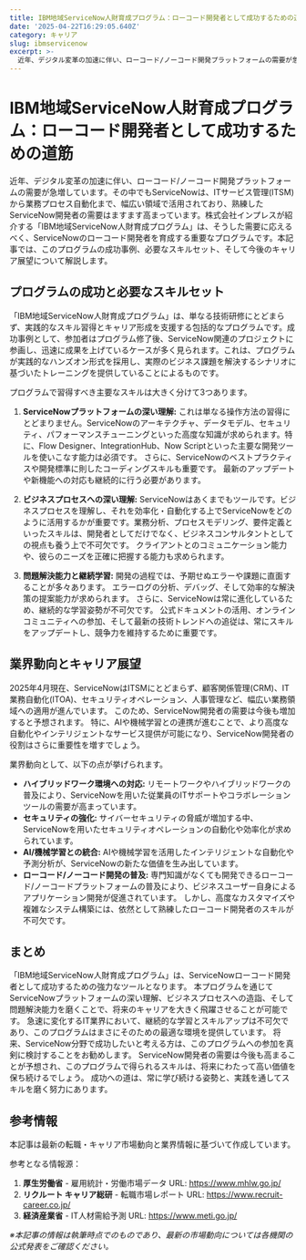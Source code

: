 ```yaml
---
title: IBM地域ServiceNow人財育成プログラム：ローコード開発者として成功するための道筋
date: '2025-04-22T16:29:05.640Z'
category: キャリア
slug: ibmservicenow
excerpt: >-
  近年、デジタル変革の加速に伴い、ローコード/ノーコード開発プラットフォームの需要が急増しています。その中でもServiceNowは、ITサービス管理(ITSM)から業務プロセス自動化まで、幅広い領域で活用されており、熟練したServiceNow開発者の需要はますます高まっています。株式会社インプレス...
---
```


# IBM地域ServiceNow人財育成プログラム：ローコード開発者として成功するための道筋

近年、デジタル変革の加速に伴い、ローコード/ノーコード開発プラットフォームの需要が急増しています。その中でもServiceNowは、ITサービス管理(ITSM)から業務プロセス自動化まで、幅広い領域で活用されており、熟練したServiceNow開発者の需要はますます高まっています。株式会社インプレスが紹介する「IBM地域ServiceNow人財育成プログラム」は、そうした需要に応えるべく、ServiceNowのローコード開発者を育成する重要なプログラムです。本記事では、このプログラムの成功事例、必要なスキルセット、そして今後のキャリア展望について解説します。


## プログラムの成功と必要なスキルセット

「IBM地域ServiceNow人財育成プログラム」は、単なる技術研修にとどまらず、実践的なスキル習得とキャリア形成を支援する包括的なプログラムです。成功事例として、参加者はプログラム修了後、ServiceNow関連のプロジェクトに参画し、迅速に成果を上げているケースが多く見られます。これは、プログラムが実践的なハンズオン形式を採用し、実際のビジネス課題を解決するシナリオに基づいたトレーニングを提供していることによるものです。

プログラムで習得すべき主要なスキルは大きく分けて3つあります。

1. **ServiceNowプラットフォームの深い理解:**  これは単なる操作方法の習得にとどまりません。ServiceNowのアーキテクチャ、データモデル、セキュリティ、パフォーマンスチューニングといった高度な知識が求められます。特に、Flow Designer、IntegrationHub、Now Scriptといった主要な開発ツールを使いこなす能力は必須です。  さらに、ServiceNowのベストプラクティスや開発標準に則したコーディングスキルも重要です。  最新のアップデートや新機能への対応も継続的に行う必要があります。

2. **ビジネスプロセスへの深い理解:** ServiceNowはあくまでもツールです。ビジネスプロセスを理解し、それを効率化・自動化する上でServiceNowをどのように活用するかが重要です。業務分析、プロセスモデリング、要件定義といったスキルは、開発者としてだけでなく、ビジネスコンサルタントとしての視点も養う上で不可欠です。  クライアントとのコミュニケーション能力や、彼らのニーズを正確に把握する能力も求められます。

3. **問題解決能力と継続学習:**  開発の過程では、予期せぬエラーや課題に直面することが多々あります。  エラーログの分析、デバッグ、そして効率的な解決策の提案能力が求められます。  さらに、ServiceNowは常に進化しているため、継続的な学習姿勢が不可欠です。  公式ドキュメントの活用、オンラインコミュニティへの参加、そして最新の技術トレンドへの追従は、常にスキルをアップデートし、競争力を維持するために重要です。


## 業界動向とキャリア展望

2025年4月現在、ServiceNowはITSMにとどまらず、顧客関係管理(CRM)、IT業務自動化(ITOA)、セキュリティオペレーション、人事管理など、幅広い業務領域への適用が進んでいます。  このため、ServiceNow開発者の需要は今後も増加すると予想されます。  特に、AIや機械学習との連携が進むことで、より高度な自動化やインテリジェントなサービス提供が可能になり、ServiceNow開発者の役割はさらに重要性を増すでしょう。

業界動向として、以下の点が挙げられます。

* **ハイブリッドワーク環境への対応:**  リモートワークやハイブリッドワークの普及により、ServiceNowを用いた従業員のITサポートやコラボレーションツールの需要が高まっています。
* **セキュリティの強化:**  サイバーセキュリティの脅威が増加する中、ServiceNowを用いたセキュリティオペレーションの自動化や効率化が求められています。
* **AI/機械学習との統合:**  AIや機械学習を活用したインテリジェントな自動化や予測分析が、ServiceNowの新たな価値を生み出しています。
* **ローコード/ノーコード開発の普及:**  専門知識がなくても開発できるローコード/ノーコードプラットフォームの普及により、ビジネスユーザー自身によるアプリケーション開発が促進されています。  しかし、高度なカスタマイズや複雑なシステム構築には、依然として熟練したローコード開発者のスキルが不可欠です。


## まとめ

「IBM地域ServiceNow人財育成プログラム」は、ServiceNowローコード開発者として成功するための強力なツールとなります。  本プログラムを通じてServiceNowプラットフォームの深い理解、ビジネスプロセスへの造詣、そして問題解決能力を磨くことで、将来のキャリアを大きく飛躍させることが可能です。  急速に変化するIT業界において、継続的な学習とスキルアップは不可欠であり、このプログラムはまさにそのための最適な環境を提供しています。  将来、ServiceNow分野で成功したいと考える方は、このプログラムへの参加を真剣に検討することをお勧めします。  ServiceNow開発者の需要は今後も高まることが予想され、このプログラムで得られるスキルは、将来にわたって高い価値を保ち続けるでしょう。  成功への道は、常に学び続ける姿勢と、実践を通してスキルを磨く努力にあります。


## 参考情報

本記事は最新の転職・キャリア市場動向と業界情報に基づいて作成しています。

参考となる情報源：
1. **厚生労働省** - 雇用統計・労働市場データ
   URL: https://www.mhlw.go.jp/
2. **リクルート キャリア総研** - 転職市場レポート
   URL: https://www.recruit-career.co.jp/
3. **経済産業省** - IT人材需給予測
   URL: https://www.meti.go.jp/

*※本記事の情報は執筆時点でのものであり、最新の市場動向については各機関の公式発表をご確認ください。*
